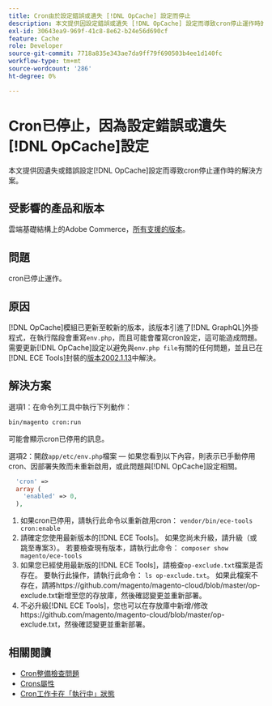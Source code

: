 ```yaml
---
title: Cron由於設定錯誤或遺失 [!DNL OpCache] 設定而停止
description: 本文提供因設定錯誤或遺失 [!DNL OpCache] 設定而導致cron停止運作時的解決方案。
exl-id: 30643ea9-969f-41c8-8e62-b24e56d690cf
feature: Cache
role: Developer
source-git-commit: 7718a835e343ae7da9ff79f690503b4ee1d140fc
workflow-type: tm+mt
source-wordcount: '286'
ht-degree: 0%

---
```


# Cron已停止，因為設定錯誤或遺失[!DNL OpCache]設定

本文提供因遺失或錯誤設定[!DNL OpCache]設定而導致cron停止運作時的解決方案。

## 受影響的產品和版本

雲端基礎結構上的Adobe Commerce，[所有支援的版本](https://magento.com/sites/default/files/magento-software-lifecycle-policy.pdf)。

## 問題

cron已停止運作。

## 原因

[!DNL OpCache]模組已更新至較新的版本，該版本引進了[!DNL GraphQL]外掛程式，在執行階段會重寫`env.php`，而且可能會覆寫cron設定，這可能造成問題。 需要更新[!DNL OpCache]設定以避免與`env.php file`有關的任何問題，並且已在[!DNL ECE Tools]封裝的[版本2002.1.13](/docs/commerce-cloud-service/user-guide/release-notes/ece-tools-package.html?lang=en#v2002.1.13)中解決。

## 解決方案

選項1：在命令列工具中執行下列動作：

```bash
bin/magento cron:run
```

可能會顯示cron已停用的訊息。

選項2：開啟`app/etc/env.php`檔案 — 如果您看到以下內容，則表示已手動停用cron、因部署失敗而未重新啟用，或此問題與[!DNL OpCache]設定相關。

```php
  'cron' =>
  array (
    'enabled' => 0,
  ),
```

1. 如果cron已停用，請執行此命令以重新啟用cron： `vendor/bin/ece-tools cron:enable`
1. 請確定您使用最新版本的[!DNL ECE Tools]。 如果您尚未升級，請升級（或跳至專案3）。 若要檢查現有版本，請執行此命令：
   `composer show magento/ece-tools`
1. 如果您已經使用最新版的[!DNL ECE Tools]，請檢查`op-exclude.txt`檔案是否存在。 要執行此操作，請執行此命令：
   `ls op-exclude.txt`。
如果此檔案不存在，請將https://github.com/magento/magento-cloud/blob/master/op-exclude.txt新增至您的存放庫，然後確認變更並重新部署。
1. 不必升級[!DNL ECE Tools]，您也可以在存放庫中新增/修改https://github.com/magento/magento-cloud/blob/master/op-exclude.txt，然後確認變更並重新部署。

## 相關閱讀

* [Cron整備檢查問題](/docs/commerce-knowledge-base/kb/troubleshooting/miscellaneous/cron-readiness-check-issues.html)
* [Crons屬性](/docs/commerce-cloud-service/user-guide/configure/app/properties/crons-property.html)
* [Cron工作卡在「執行中」狀態](/docs/commerce-knowledge-base/kb/troubleshooting/miscellaneous/cron-job-is-stuck-in-running-status.html)
